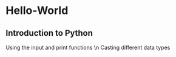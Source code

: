 # Hello-World

## Introduction to Python

Using the input and print functions \n
Casting different data types